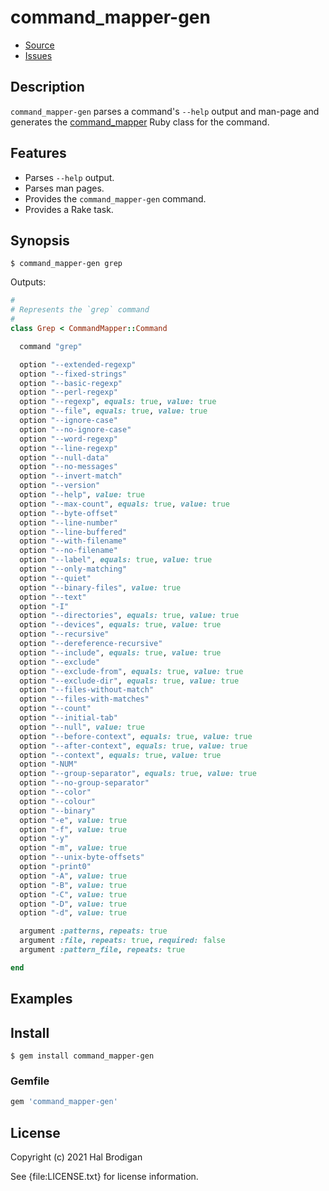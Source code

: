 # command_mapper-gen

* [Source](https://github.com/postmodern/command_mapper-gen)
* [Issues](https://github.com/postmodern/command_mapper-gen/issues)

## Description
  
`command_mapper-gen` parses a command's `--help` output and man-page
and generates the [command_mapper] Ruby class for the command.

## Features

* Parses `--help` output.
* Parses man pages.
* Provides the `command_mapper-gen` command.
* Provides a Rake task.

## Synopsis

```shell
$ command_mapper-gen grep
```

Outputs:

```ruby
#
# Represents the `grep` command
#
class Grep < CommandMapper::Command

  command "grep"

  option "--extended-regexp"
  option "--fixed-strings"
  option "--basic-regexp"
  option "--perl-regexp"
  option "--regexp", equals: true, value: true
  option "--file", equals: true, value: true
  option "--ignore-case"
  option "--no-ignore-case"
  option "--word-regexp"
  option "--line-regexp"
  option "--null-data"
  option "--no-messages"
  option "--invert-match"
  option "--version"
  option "--help", value: true
  option "--max-count", equals: true, value: true
  option "--byte-offset"
  option "--line-number"
  option "--line-buffered"
  option "--with-filename"
  option "--no-filename"
  option "--label", equals: true, value: true
  option "--only-matching"
  option "--quiet"
  option "--binary-files", value: true
  option "--text"
  option "-I"
  option "--directories", equals: true, value: true
  option "--devices", equals: true, value: true
  option "--recursive"
  option "--dereference-recursive"
  option "--include", equals: true, value: true
  option "--exclude"
  option "--exclude-from", equals: true, value: true
  option "--exclude-dir", equals: true, value: true
  option "--files-without-match"
  option "--files-with-matches"
  option "--count"
  option "--initial-tab"
  option "--null", value: true
  option "--before-context", equals: true, value: true
  option "--after-context", equals: true, value: true
  option "--context", equals: true, value: true
  option "-NUM"
  option "--group-separator", equals: true, value: true
  option "--no-group-separator"
  option "--color"
  option "--colour"
  option "--binary"
  option "-e", value: true
  option "-f", value: true
  option "-y"
  option "-m", value: true
  option "--unix-byte-offsets"
  option "-print0"
  option "-A", value: true
  option "-B", value: true
  option "-C", value: true
  option "-D", value: true
  option "-d", value: true

  argument :patterns, repeats: true
  argument :file, repeats: true, required: false
  argument :pattern_file, repeats: true

end
```

## Examples

## Install

```shell
$ gem install command_mapper-gen
```

### Gemfile

```ruby
gem 'command_mapper-gen'
```

## License

Copyright (c) 2021 Hal Brodigan

See {file:LICENSE.txt} for license information.

[command_mapper]: https://github.com/postmodern/command_mapper.rb#readme
